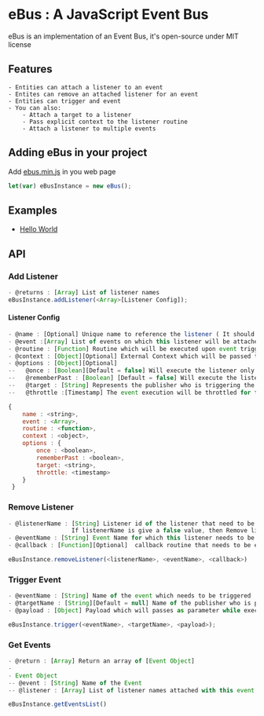 # eBus : A JavaScript Event Bus

eBus is an implementation of an Event Bus, it's open-source under MIT license

## Features
    - Entities can attach a listener to an event
    - Entites can remove an attached listener for an event
    - Entities can trigger and event
    - You can also:
        - Attach a target to a listener
        - Pass explicit context to the listener routine
        - Attach a listener to multiple events


## Adding eBus in your project
Add [ebus.min.js](https://raw.githubusercontent.com/anksanu/eBus/master/release/eBus.min.js "Ebus") in you web page
```javascript
let(var) eBusInstance = new eBus();
```

## Examples
- [Hello World](https://github.com/anksanu/eBus/blob/master/examples/helloworld.html "eBus:Hello World")

## API
### Add Listener
```javascript
- @returns : [Array] List of listener names
eBusInstance.addListener(<Array>[Listener Config]);
```

#### Listener Config
```javascript
- @name : [Optional] Unique name to reference the listener ( It should be a continuous string )
- @event :[Array] List of events on which this listener will be attached
- @routine : [Function] Routine which will be executed upon event trigger
- @context : [Object][Optional] External Context which will be passed to the routine upon execution
- @options : [Object][Optional]
--   @once : [Boolean][Default = false] Will execute the listener only once
--   @rememberPast : [Boolean] [Default = false] Will execute the listener routine upon registration in case the attached even was triggered in the past, the context and payload will be past of the most recend past event trigger
--   @target : [String] Represents the publisher who is triggering the event
--   @throttle :[Timestamp] The event execution will be throttled for the specified time period

{
	name : <string>,
    event : <Array>,
    routine : <function>,
    context : <object>,
    options : {
    	once : <boolean>,
        rememberPast : <boolean>,
        target: <string>,
        throttle: <timestamp>
    }
 }
```

### Remove Listener
```javascript
- @listenerName : [String] Listener id of the listener that need to be removed from the bus.
                  If listenerName is give a false value, then Remove listener will remove all the listeners attached with the event.
- @eventName : [String] Event Name for which this listener needs to be removed.
- @callback : [Function][Optional]  callback routine that needs to be executed post removing the listener.

eBusInstance.removeListener(<listenerName>, <eventName>, <callback>)
```

### Trigger Event
```javascript
- @eventName : [String] Name of the event which needs to be triggered
- @targetName : [String][Default = null] Name of the publisher who is publishing the event, this will only trigger the listeners with this publisher as target
- @payload : [Object] Payload which will passes as parameter while executing the listener routine

eBusInstance.trigger(<eventName>, <targetName>, <payload>);
```

### Get Events
```javascript
- @return : [Array] Return an array of [Event Object]
-
- Event Object
-- @event : [String] Name of the Event
-- @listener : [Array] List of listener names attached with this event

eBusInstance.getEventsList()
```
